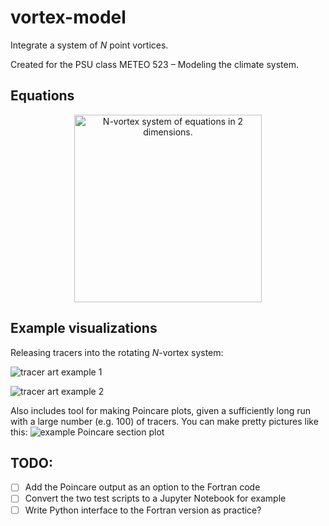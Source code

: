 # vortex-model

Integrate a system of *N* point vortices. 

Created for the PSU class METEO 523 – Modeling the climate system.

## Equations

<div align="center">
<img src="N-vortex_evolution_equations.png" 
    alt="N-vortex system of equations in 2 dimensions." 
    width=300>
</div>

## Example visualizations

Releasing tracers into the rotating *N*-vortex system:
<!-- <div align="center"><img src="examples/tracer_art_1.jpg" width=300 alt="Tracer art example 1"></div> -->
![tracer art example 1](./examples/tracer_art_1.jpg)
<!-- <div align="center"><img src="examples/tracer_art_2.jpg" width=300 alt="Tracer art example 2"></div> -->
![tracer art example 2](./examples/tracer_art_2.png)

Also includes tool for making Poincare plots, given a sufficiently long run with a large number (e.g. 100) of tracers. You can make pretty pictures like this:
![example Poincare section plot](./examples/ps_theta60deg.png)

## TODO:

* [ ] Add the Poincare output as an option to the Fortran code 
* [ ] Convert the two test scripts to a Jupyter Notebook for example
* [ ] Write Python interface to the Fortran version as practice?
